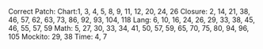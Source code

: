 Correct Patch: Chart:1, 3, 4, 5, 8, 9, 11, 12, 20, 24, 26
               Closure: 2, 14, 21, 38, 46, 57, 62, 63, 73, 86, 92, 93, 104, 118
               Lang: 6, 10, 16, 24, 26, 29, 33, 38, 45, 46, 55, 57, 59
               Math: 5, 27, 30, 33, 34, 41, 50, 57, 59, 65, 70, 75, 80, 94, 96, 105
               Mockito: 29, 38
               Time: 4, 7
